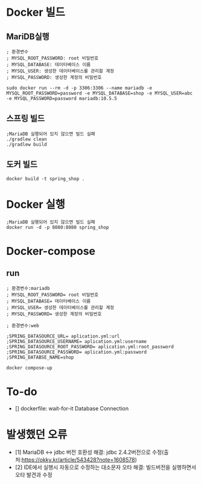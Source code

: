 # Docker 빌드
## MariDB실행
```
; 환경변수
; MYSQL_ROOT_PASSWORD: root 비밀번호
; MYSQL_DATABASE: 데이터베이스 이름
; MYSQL_USER: 생성한 데이터베이스를 관리할 계정
; MYSQL_PASSWORD: 생성한 계정의 비밀번호

sudo docker run --rm -d -p 3306:3306 --name mariadb -e MYSQL_ROOT_PASSWORD=password -e MYSQL_DATABASE=shop -e MYSQL_USER=abc -e MYSQL_PASSWORD=password mariadb:10.5.5
```

## 스프링 빌드
```
;MariaDB 실행되어 있지 않으면 빌드 실패
./gradlew clean
./gradlew build
```

## 도커 빌드
```
docker build -t spring_shop .
```

# Docker 실행
```
;MariaDB 실행되어 있지 않으면 빌드 실패
docker run -d -p 8080:8080 spring_shop
```

# Docker-compose
## run
```
; 환경변수:mariadb
; MYSQL_ROOT_PASSWORD= root 비밀번호
; MYSQL_DATABASE= 데이터베이스 이름
; MYSQL_USER= 생성한 데이터베이스를 관리할 계정
; MYSQL_PASSWORD= 생성한 계정의 비밀번호

; 환경변수:web

;SPRING_DATASOURCE_URL= aplication.yml:url
;SPRING_DATASOURCE_USERNAME= aplication.yml:username
;SPRING_DATASOURCE_ROOT_PASSWORD= aplication.yml:root_password
;SPRING_DATASOURCE_PASSWORD= aplication.yml:password
;SPRING_DATABSE_NAME=shop

docker compose-up
```

# To-do
* [] dockerfile: wait-for-it Database Connection


# 발생했던 오류
* [1] MariaDB <-> jdbc 버전 호환성 해결: jdbc 2.4.2버전으로 수정(출처:https://okky.kr/article/543428?note=1608578)
* [2] IDE에서 실행시 자동으로 수정하는 대소문자 오타 해결: 빌드버전을 실행하면서 오타 발견과 수정